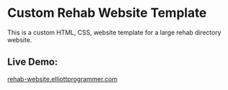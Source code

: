 # Custom Rehab Website Template

This is a custom HTML, CSS, website template for a large rehab directory website.

## Live Demo:

[rehab-website.elliottprogrammer.com](http://rehab-website.elliottprogrammer.com/)
